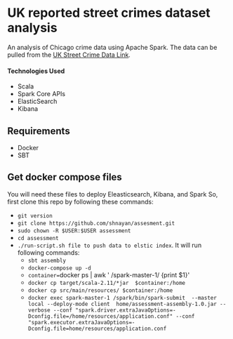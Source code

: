 # UK reported street crimes dataset analysis
An analysis of Chicago crime data using Apache Spark. The data can be pulled from the [UK Street Crime Data Link](https://data.police.uk/data/).

#### Technologies Used
 - Scala
 - Spark Core APIs
 - ElasticSearch
 - Kibana
 
## Requirements
 - Docker
 - SBT
 
## Get docker compose files
You will need these files to deploy Eleasticsearch, Kibana, and Spark So, first clone this repo by following these commands:
  * `git version`
  * `git clone https://github.com/shnayan/assesment.git`
  * `sudo chown -R $USER:$USER assessment`
  * `cd assessment`
  * `./run-script.sh file to push data to elstic index`. It will run following commands:
      * `sbt assembly`
      * `docker-compose up -d` 
      * `container=`docker ps | awk ' /spark-master-1/ {print $1}'` `
      * `docker cp target/scala-2.11/*jar  $container:/home`
      * `docker cp src/main/resources/ $container:/home`
      * `docker exec spark-master-1 /spark/bin/spark-submit  --master local --deploy-mode client  home/assessment-assembly-1.0.jar --verbose --conf "spark.driver.extraJavaOptions=-Dconfig.file=/home/resources/application.conf" --conf "spark.executor.extraJavaOptions=-Dconfig.file=home/resources/application.conf`
